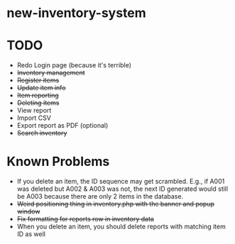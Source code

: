 # new-inventory-system

# TODO
- Redo Login page (because it's terrible)
- ~~Inventory management~~
- ~~Register items~~
- ~~Update item info~~
- ~~Item reporting~~
- ~~Deleting items~~
- View report
- Import CSV
- Export report as PDF (optional)
- ~~Search inventory~~

# Known Problems
- If you delete an item, the ID sequence may get scrambled. E.g., if A001 was deleted but A002 & A003 was not, the next ID generated would still be A003 because there are only 2 items in the database.
- ~~Weird positioning thing in inventory.php with the banner and popup window~~
- ~~Fix formatting for reports row in inventory data~~
- When you delete an item, you should delete reports with matching item ID as well